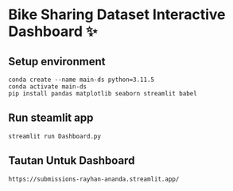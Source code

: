 # Bike Sharing Dataset Interactive Dashboard ✨

## Setup environment
```
conda create --name main-ds python=3.11.5
conda activate main-ds
pip install pandas matplotlib seaborn streamlit babel
```

## Run steamlit app
```
streamlit run Dashboard.py
```
## Tautan Untuk Dashboard
```
https://submissions-rayhan-ananda.streamlit.app/
```
